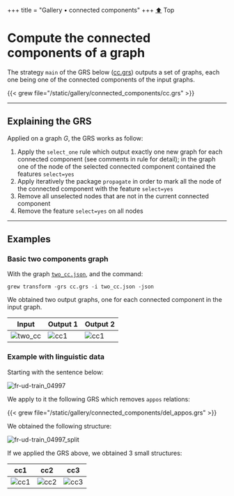 +++
title = "Gallery • connected components"
+++
[:arrow_up:](../top) Top

# Compute the connected components of a graph

The strategy `main` of the GRS below ([cc.grs](/gallery/connected_components/cc.grs)) outputs a set of graphs, each one being one of the connected components of the input graphs.

{{< grew file="/static/gallery/connected_components/cc.grs" >}}

---

## Explaining the GRS

Applied on a graph *G*, the GRS works as follow:

 1. Apply the `select_one` rule which output exactly one new graph for each connected component (see comments in rule for detail); in the graph one of the node of the selected connected component contained the features `select=yes`
 2. Apply iteratively the package `propagate` in order to mark all the node of the connected component with the feature `select=yes`
 3. Remove all unselected nodes that are not in the current connected component
 4. Remove the feature `select=yes` on all nodes

---

## Examples

### Basic two components graph

With the graph [`two_cc.json`](/gallery/connected_components/two_cc.json), and the command:

```
grew transform -grs cc.grs -i two_cc.json -json
```

We obtained two output graphs, one for each connected component in the input graph.

| Input | Output 1 | Output 2 |
|---|---|---|
| ![two_cc](/gallery/connected_components/_build/two_cc.svg) | ![cc1](/gallery/connected_components/_build/two_cc_output__0.svg) | ![cc1](/gallery/connected_components/_build/two_cc_output__1.svg) |

### Example with linguistic data

Starting with the sentence below:

![fr-ud-train_04997](/gallery/connected_components/_build/fr-ud-train_04997.svg)

We apply to it the following GRS which removes `appos` relations:

{{< grew file="/static/gallery/connected_components/del_appos.grs" >}}

We obtained the following structure:

![fr-ud-train_04997_split](/gallery/connected_components/_build/fr-ud-train_04997_no_appos.svg)

If we applied the GRS above, we obtained 3 small structures:

| cc1 | cc2 | cc3 |
|-----|-----|-----|
| ![cc1](/gallery/connected_components/_build/fr-ud-train_04997_cc1.svg) | ![cc2](/gallery/connected_components/_build/fr-ud-train_04997_cc2.svg) | ![cc3](/gallery/connected_components/_build/fr-ud-train_04997_cc3.svg)  |

